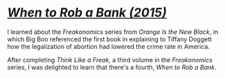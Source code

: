# *[When to Rob a Bank (2015)](https://www.google.com/books/edition/When_to_Rob_a_Bank/2lidBAAAQBAJ)*

I learned about the *Freakonomics* series from *Orange Is the New Black*, in which Big Boo referenced the first book in explaining to Tiffany Doggett how the legalization of abortion had lowered the crime rate in America.

After completing _Think Like a Freak_, a third volume in the _Freakonomics_ series, I was delighted to learn that there's a fourth, _When to Rob a Bank_.
